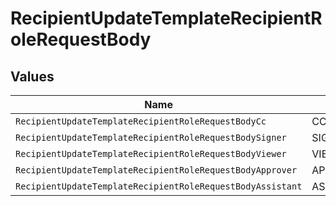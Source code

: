 # RecipientUpdateTemplateRecipientRoleRequestBody


## Values

| Name                                                       | Value                                                      |
| ---------------------------------------------------------- | ---------------------------------------------------------- |
| `RecipientUpdateTemplateRecipientRoleRequestBodyCc`        | CC                                                         |
| `RecipientUpdateTemplateRecipientRoleRequestBodySigner`    | SIGNER                                                     |
| `RecipientUpdateTemplateRecipientRoleRequestBodyViewer`    | VIEWER                                                     |
| `RecipientUpdateTemplateRecipientRoleRequestBodyApprover`  | APPROVER                                                   |
| `RecipientUpdateTemplateRecipientRoleRequestBodyAssistant` | ASSISTANT                                                  |